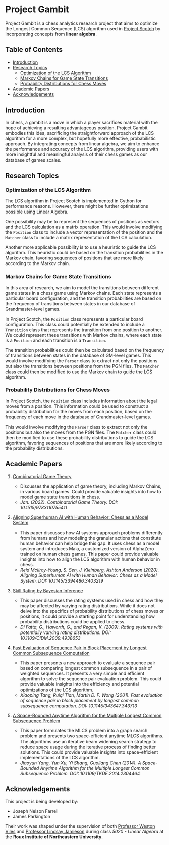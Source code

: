 <!-- omit in toc -->
# Project Gambit

Project Gambit is a chess analytics research project that aims to optimize the Longest Common Sequence (LCS) algorithm used in [Project Scotch](https://github.com/jparkington/Project-Scotch) by incorporating concepts from **linear algebra**.

<!-- omit in toc -->
## Table of Contents

- [Introduction](#introduction)
- [Research Topics](#research-topics)
  - [Optimization of the LCS Algorithm](#optimization-of-the-lcs-algorithm)
  - [Markov Chains for Game State Transitions](#markov-chains-for-game-state-transitions)
  - [Probability Distributions for Chess Moves](#probability-distributions-for-chess-moves)
- [Academic Papers](#academic-papers)
- [Acknowledgements](#acknowledgements)

## Introduction

In chess, a gambit is a move in which a player sacrifices material with the hope of achieving a resulting advantageous position. Project Gambit embodies this idea, sacrificing the straightforward approach of the LCS algorithm for a more complex, but hopefully more effective, probabilistic approach. By integrating concepts from linear algebra, we aim to enhance the performance and accuracy of the LCS algorithm, providing users with more insightful and meaningful analysis of their chess games as our database of games scales.

## Research Topics

### Optimization of the LCS Algorithm

The LCS algorithm in Project Scotch is implemented in Cython for performance reasons. However, there might be further optimizations possible using Linear Algebra. 

One possibility may be to represent the sequences of positions as vectors and the LCS calculation as a matrix operation. This would involve modifying the `Position` class to include a vector representation of the position and the `Matcher` class to include a matrix representation of the LCS calculation. 

Another more applicable possibility is to use a heuristic to guide the LCS algorithm. This heuristic could be based on the transition probabilities in the Markov chain, favoring sequences of positions that are more likely according to the Markov chain.

### Markov Chains for Game State Transitions

In this area of research, we aim to model the transitions between different game states in a chess game using Markov chains. Each state represents a particular board configuration, and the transition probabilities are based on the frequency of transitions between states in our database of Grandmaster-level games.

In Project Scotch, the `Position` class represents a particular board configuration. This class could potentially be extended to include a `Transition` class that represents the transition from one position to another. We could represent these transitions with Markov chains, where each state is a `Position` and each transition is a `Transition`. 

The transition probabilities could then be calculated based on the frequency of transitions between states in the database of GM-level games. This would involve modifying the `Parser` class to extract not only the positions but also the transitions between positions from the PGN files. The `Matcher` class could then be modified to use the Markov chain to guide the LCS algorithm.

### Probability Distributions for Chess Moves

In Project Scotch, the `Position` class includes information about the legal moves from a position. This information could be used to construct a probability distribution for the moves from each position, based on the frequency of each move in the database of Grandmaster-level games. 

This would involve modifying the `Parser` class to extract not only the positions but also the moves from the PGN files. The `Matcher` class could then be modified to use these probability distributions to guide the LCS algorithm, favoring sequences of positions that are more likely according to the probability distributions.

## Academic Papers

1. [Combinatorial Game Theory](https://www.degruyter.com/document/doi/10.1515/9783110755411/html)
   - Discusses the application of game theory, including Markov Chains, in various board games. Could provide valuable insights into how to model game state transitions in chess.
   - *Jan. (2022). Combinatorial Game Theory. DOI: 10.1515/9783110755411*

2. [Aligning Superhuman AI with Human Behavior: Chess as a Model System](https://dl.acm.org/doi/10.1145/3394486.3403219)
   - This paper discusses how AI systems approach problems differently from humans and how modeling the granular actions that constitute human behavior can help bridge this gap. It uses chess as a model system and introduces Maia, a customized version of AlphaZero trained on human chess games. This paper could provide valuable insights into how to align the LCS algorithm with human behavior in chess.
   - *Reid McIlroy-Young, S. Sen, J. Kleinberg, Ashton Anderson (2020). Aligning Superhuman AI with Human Behavior: Chess as a Model System. DOI: 10.1145/3394486.3403219*

3. [Skill Rating by Bayesian Inference](https://www.researchgate.net/publication/224453252_Skill_Rating_by_Bayesian_Inference)
     - This paper discusses the rating systems used in chess and how they may be affected by varying rating distributions. While it does not delve into the specifics of probability distributions of chess moves or positions, it could provide a starting point for understanding how probability distributions could be applied to chess.
     - *Di Fatta, G., Haworth, G., and Regan, K. (2009). Rating systems with potentially varying rating distributions. DOI: 10.1109/CIDM.2009.4938653*

4. [Fast Evaluation of Sequence Pair in Block Placement by Longest Common Subsequence Computation](https://dl.acm.org/doi/10.1145/343647.343713)
     - This paper presents a new approach to evaluate a sequence pair based on comparing longest common subsequence in a pair of weighted sequences. It presents a very simple and efficient algorithm to solve the sequence pair evaluation problem. This could provide valuable insights into the efficiency and potential optimizations of the LCS algorithm.
     - *Xiaoping Tang, Ruiqi Tian, Martin D. F. Wong (2001). Fast evaluation of sequence pair in block placement by longest common subsequence computation. DOI: 10.1145/343647.343713*

5. [A Space-Bounded Anytime Algorithm for the Multiple Longest Common Subsequence Problem](https://ieeexplore.ieee.org/document/6731533)
     - This paper formulates the MLCS problem into a graph search problem and presents two space-efficient anytime MLCS algorithms. The algorithms use an iterative beam widening search strategy to reduce space usage during the iterative process of finding better solutions. This could provide valuable insights into space-efficient implementations of the LCS algorithm.
     - *Jiaoyun Yang, Yun Xu, Yi Shang, Guoliang Chen (2014). A Space-Bounded Anytime Algorithm for the Multiple Longest Common Subsequence Problem. DOI: 10.1109/TKDE.2014.2304464*

## Acknowledgements

This project is being developed by:
- Joseph Nelson Farrell 
- James Parkington
  
Their work was shaped under the supervision of both [Professor Weston Viles](https://roux.northeastern.edu/people/weston-viles/) and [Professor Lindsay Jamieson](https://roux.northeastern.edu/people/lindsay-jamieson/) during class *5020 - Linear Algebra* at the **Roux Institute of Northeastern University**. 
